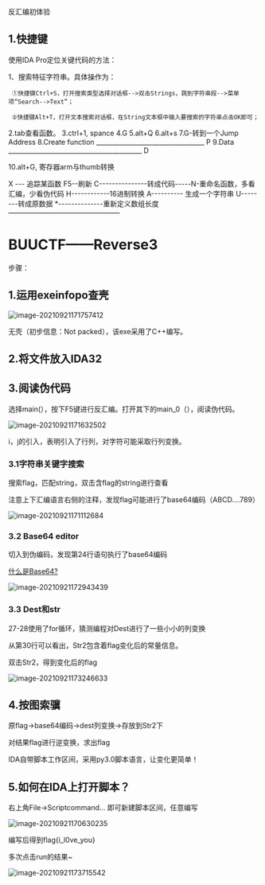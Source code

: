 反汇编初体验

## 1.快捷键

使用IDA Pro定位关键代码的方法：

1、搜索特征字符串。具体操作为：

     ①快捷键Ctrl+S，打开搜索类型选择对话框-->双击Strings，跳到字符串段-->菜单项“Search-->Text”；
    
     ②快捷键Alt+T，打开文本搜索对话框，在String文本框中输入要搜索的字符串点击OK即可；
2.tab查看函数。
3.ctrl+1, spance
4.G
5.alt+Q
6.alt+s
7.G-转到一个Jump Address
8.Create function __________________________________ P
9.Data __________________________________________ D

10.alt+G, 寄存器arm与thumb转换

X --- 追踪某函数
F5--刷新
C---------------转成代码-----N-重命名函数，多看汇编，少看伪代码
H------------16进制转换
A----------   生成一个字符串
U--------转成原数据
*--------------重新定义数组长度
————————————————



# BUUCTF——Reverse3

步骤：

## 1.运用exeinfopo查壳

![image-20210921171757412](C:/Users/Administrator/AppData/Roaming/Typora/typora-user-images/image-20210921171757412.png)



无壳（初步信息：Not packed），该exe采用了C++编写。

## 2.将文件放入IDA32

## 3.阅读伪代码

选择main(），按下F5键进行反汇编。打开其下的main_0（），阅读伪代码。

![image-20210921171632502](C:/Users/Administrator/AppData/Roaming/Typora/typora-user-images/image-20210921171632502.png)

i，j的引入，表明引入了行列，对字符可能采取行列变换。



### 3.1字符串关键字搜索

搜索flag，匹配string，双击含flag的string进行查看

注意上下汇编语言右侧的注释，发现flag可能进行了base64编码（ABCD....789）

![image-20210921171112684](C:/Users/Administrator/AppData/Roaming/Typora/typora-user-images/image-20210921171112684.png)

### 3.2 Base64 editor

切入到伪编码，发现第24行语句执行了base64编码

<a href="https://www.liaoxuefeng.com/wiki/897692888725344/949441536192576#:~:text=Base64%E6%98%AF%E4%B8%80%E7%A7%8D%E6%9C%80%E5%B8%B8%E8%A7%81%E7%9A%84%E4%BA%8C%E8%BF%9B%E5%88%B6%E7%BC%96%E7%A0%81%E6%96%B9%E6%B3%95%E3%80%82,%E8%BF%99%E6%A0%B7%E6%88%91%E4%BB%AC%E5%BE%97%E5%88%B04%E4%B8%AA%E6%95%B0%E5%AD%97%E4%BD%9C%E4%B8%BA%E7%B4%A2%E5%BC%95%EF%BC%8C%E7%84%B6%E5%90%8E%E6%9F%A5%E8%A1%A8%EF%BC%8C%E8%8E%B7%E5%BE%97%E7%9B%B8%E5%BA%94%E7%9A%844%E4%B8%AA%E5%AD%97%E7%AC%A6%EF%BC%8C%E5%B0%B1%E6%98%AF%E7%BC%96%E7%A0%81%E5%90%8E%E7%9A%84%E5%AD%97%E7%AC%A6%E4%B8%B2%E3%80%82%20%E6%89%80%E4%BB%A5%EF%BC%8CBase64%E7%BC%96%E7%A0%81%E4%BC%9A%E6%8A%8A3%E5%AD%97%E8%8A%82%E7%9A%84%E4%BA%8C%E8%BF%9B%E5%88%B6%E6%95%B0%E6%8D%AE%E7%BC%96%E7%A0%81%E4%B8%BA4%E5%AD%97%E8%8A%82%E7%9A%84%E6%96%87%E6%9C%AC%E6%95%B0%E6%8D%AE%EF%BC%8C%E9%95%BF%E5%BA%A6%E5%A2%9E%E5%8A%A033%25%EF%BC%8C%E5%A5%BD%E5%A4%84%E6%98%AF%E7%BC%96%E7%A0%81%E5%90%8E%E7%9A%84%E6%96%87%E6%9C%AC%E6%95%B0%E6%8D%AE%E5%8F%AF%E4%BB%A5%E5%9C%A8%E9%82%AE%E4%BB%B6%E6%AD%A3%E6%96%87%E3%80%81%E7%BD%91%E9%A1%B5%E7%AD%89%E7%9B%B4%E6%8E%A5%E6%98%BE%E7%A4%BA%E3%80%82">什么是Base64?</a>



![image-20210921172943439](C:/Users/Administrator/AppData/Roaming/Typora/typora-user-images/image-20210921172943439.png)

### 3.3 Dest和str

27-28使用了for循环，猜测编程对Dest进行了一些小小的列变换

从第30行可以看出，Str2包含着flag变化后的常量信息。

双击Str2，得到变化后的flag

![image-20210921173246633](C:/Users/Administrator/AppData/Roaming/Typora/typora-user-images/image-20210921173246633.png)



## 4.按图索骥

原flag->base64编码->dest列变换->存放到Str2下

对结果flag进行逆变换，求出flag

IDA自带脚本工作区间，采用py3.0脚本语言，让变化更简单！

## 5.如何在IDA上打开脚本？

右上角File->Scriptcommand... 即可新建脚本区间，任意编写



![image-20210921170630235](C:/Users/Administrator/AppData/Roaming/Typora/typora-user-images/image-20210921170630235.png)



编写后得到flag{i_l0ve_you}

多次点击run的结果~

![image-20210921173715542](C:/Users/Administrator/AppData/Roaming/Typora/typora-user-images/image-20210921173715542.png)

